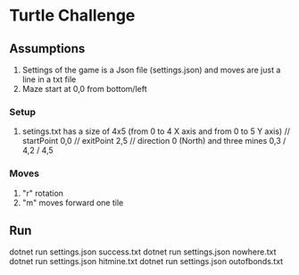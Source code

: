 # Turtle Challenge

## Assumptions

1. Settings of the game is a Json file (settings.json) and moves are just a line in a txt file
2. Maze start at 0,0 from bottom/left

### Setup

1. setings.txt has a size of 4x5 (from 0 to 4 X axis and from 0 to 5 Y axis) // startPoint 0,0 // exitPoint 2,5 // direction 0 (North) and three mines 0,3 / 4,2 / 4,5


### Moves

1. "r" rotation
2. "m" moves forward one tile

## Run

dotnet run settings.json success.txt
dotnet run settings.json nowhere.txt
dotnet run settings.json hitmine.txt
dotnet run settings.json outofbonds.txt
